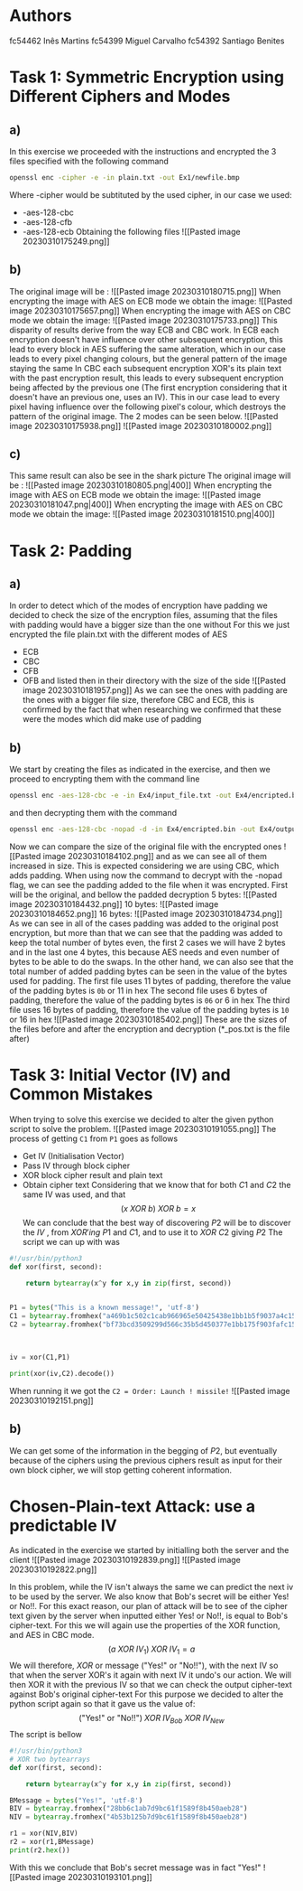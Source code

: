 # Authors

fc54462 Inês Martins
fc54399 Miguel Carvalho
fc54392 Santiago Benites


# Task 1: Symmetric Encryption using Different Ciphers and Modes

## a)

In this exercise we proceeded with the instructions and encrypted the 3 files specified with the following command
``` bash
openssl enc -cipher -e -in plain.txt -out Ex1/newfile.bmp
```
Where -cipher would be subtituted by the used cipher, in our case we used: 
- -aes-128-cbc
- -aes-128-cfb
- -aes-128-ecb
Obtaining the following files
![[Pasted image 20230310175249.png]]

## b)
The original image will be :
![[Pasted image 20230310180715.png]]
When encrypting the image with AES on ECB mode we obtain the image:
![[Pasted image 20230310175657.png]]
When encrypting the image with AES on CBC mode we obtain the image:
![[Pasted image 20230310175733.png]]
This disparity of results derive from the way ECB and CBC work.
In ECB each encryption doesn't have influence over other subsequent encryption, this lead to every block in AES suffering the same alteration, which in our case leads to every pixel changing colours, but the general pattern of the image staying the same
In CBC each subsequent encryption XOR's its plain text with the past encryption result, this leads to every subsequent encryption being affected by the previous one (The first encryption considering that it doesn't have an previous one, uses an IV). This in our case lead to every pixel having influence over the following pixel's colour, which destroys the pattern of the original image.
The 2 modes can be seen below.
![[Pasted image 20230310175938.png]] ![[Pasted image 20230310180002.png]]
## c)
This same result can also be see in the shark picture
The original image will be :
![[Pasted image 20230310180805.png|400]]
When encrypting the image with AES on ECB mode we obtain the image:
![[Pasted image 20230310181047.png|400]]
When encrypting the image with AES on CBC mode we obtain the image:
![[Pasted image 20230310181510.png|400]]

# Task 2: Padding

## a)
In order to detect which of the modes of encryption have padding we decided to check the size of the encryption files, assuming that the files with padding would have a bigger size than the one without
For this we just encrypted the file plain.txt with the different modes of AES
- ECB
- CBC
- CFB
- OFB
and listed then in their directory with the size of the side
![[Pasted image 20230310181957.png]]
As we can see the ones with padding are the ones with a bigger file size, therefore CBC and ECB, this is confirmed by the fact that when researching we confirmed that these were the modes which did make use of padding

## b)
We start by creating the files as indicated in the exercise, and then we proceed to encrypting them with the command line
``` bash
openssl enc -aes-128-cbc -e -in Ex4/input_file.txt -out Ex4/encripted.bin
```
and then decrypting them with the command
``` bash
openssl enc -aes-128-cbc -nopad -d -in Ex4/encripted.bin -out Ex4/output_file.txt
```

Now we can compare the size of the original file with the encrypted ones
![[Pasted image 20230310184102.png]]
and as we can see all of them increased in size. This is expected considering we are using CBC, which adds padding.
When using now the command to decrypt with the -nopad flag, we can see the padding added to the file when it was encrypted.
First will be the original, and bellow the padded decryption
5 bytes:
![[Pasted image 20230310184432.png]]
10 bytes:
![[Pasted image 20230310184652.png]]
16 bytes:
![[Pasted image 20230310184734.png]]
As we can see in all of the cases padding was added to the original post encryption, but more than that we can see that the padding was added to keep the total number of bytes even, the first 2 cases we will have 2 bytes and in the last one 4 bytes, this because AES needs and even number of bytes to be able to do the swaps.
In the other hand, we can also see that the total number of added padding bytes can be seen in the value of the bytes used for padding.
The first file uses 11 bytes of padding, therefore the value of the padding bytes is `0b` or 11 in hex
The second file uses 6 bytes of padding, therefore the value of the padding bytes is `06` or 6 in hex
The third file uses 16 bytes of padding, therefore the value of the padding bytes is `10` or 16 in hex
![[Pasted image 20230310185402.png]]
These are the sizes of the files before and after the encryption and decryption (\*\_pos.txt is the file after)

# Task 3: Initial Vector (IV) and Common Mistakes

When trying to solve this exercise we decided to alter the given python script to solve the problem.
![[Pasted image 20230310191055.png]]
The process of getting `C1` from `P1` goes as follows
- Get IV (Initialisation Vector)
- Pass IV through block cipher
- XOR block cipher result and plain text
- Obtain cipher text
Considering that we know that for both $C1$ and $C2$ the same IV was used, and that $$(x\; XOR \; b)\;XOR\; b = x$$
We can conclude that the best way of discovering $P2$ will be to discover the $IV$ , from $XOR'ing$ $P1$ and $C1$, and to use it to  $XOR$ $C2$  giving $P2$
The script we can up with was
```python
#!/usr/bin/python3
def xor(first, second):

	return bytearray(x^y for x,y in zip(first, second))

  
P1 = bytes("This is a known message!", 'utf-8')
C1 = bytearray.fromhex("a469b1c502c1cab966965e50425438e1bb1b5f9037a4c159")
C2 = bytearray.fromhex("bf73bcd3509299d566c35b5d450377e1bb175f903fafc159")

  

iv = xor(C1,P1)

print(xor(iv,C2).decode())
```
When running it we got the `C2 = Order: Launch ! missile!`
![[Pasted image 20230310192151.png]]
## b)

We can get some of the information in the begging of $P2$, but eventually because of the ciphers using the previous ciphers result as input for their own block cipher, we will stop getting coherent information.

# Chosen-Plain-text Attack: use a predictable IV

As indicated in the exercise we started by initialling both the server and the client
![[Pasted image 20230310192839.png]] ![[Pasted image 20230310192822.png]]

In this problem, while the IV isn't always the same we can predict the next iv to be used by the server.
We also know that Bob's secret will be either Yes! or No!!.
For this exact reason, our plan of attack will be to see of the cipher text given by the server when inputted either Yes! or No!!, is equal to Bob's cipher-text.
For this we will again use the properties of the XOR function, and AES in CBC mode.
$$(a\;XOR\;IV_1)\;XOR\;IV_1 = a$$
We will therefore, $XOR$ or message ("Yes!" or "No!!"), with the next IV so that when the server XOR's it again with next IV it undo's our action.
We will then XOR it with the previous IV so that we can check the output cipher-text against Bob's original cipher-text
For this purpose we decided to alter the python script again so that it gave us the value of: $$\text{("Yes!" or "No!!")}\;XOR\;IV_{Bob}\;XOR\; IV_{New}$$
The script is bellow
```python
#!/usr/bin/python3
# XOR two bytearrays
def xor(first, second):

	return bytearray(x^y for x,y in zip(first, second))

BMessage = bytes("Yes!", 'utf-8')
BIV = bytearray.fromhex("28bb6c1ab7d9bc61f1589f8b450aeb28")
NIV = bytearray.fromhex("4b53b125b7d9bc61f1589f8b450aeb28")

r1 = xor(NIV,BIV)
r2 = xor(r1,BMessage)
print(r2.hex())
```
With this we conclude that Bob's secret message was in fact "Yes!"
![[Pasted image 20230310193101.png]]

